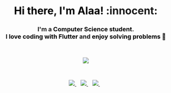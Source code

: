 <h1 align='center'> <font color="black">Hi there, I'm Alaa! </font>:innocent: </h1>

<h3 align='center'> 
  I'm a <font color="black">Computer Science student</font>.
  <br>
  I <font color="black">love coding with Flutter</font> and <font color="black">enjoy solving problems 💙</font>
</h3>
<br>
<p align='center'>
  
  <img  src="https://github-readme-stats.vercel.app/api/top-langs/?username=alaakorda&layout=compact&theme=radical&langs_count=8">

  
</p>
<br>
<p align='center'>
  
  <a href="https://www.linkedin.com/in/alaazakaria/">
    <img src="https://img.shields.io/badge/linkedin-%230077B5.svg?&style=for-the-badge&logo=linkedin&logoColor=white" />
  </a>&nbsp;&nbsp;
  <a href="mailto:alaazakaria436@gmail.com">
    <img src="https://img.shields.io/badge/Gmail-D14836?style=for-the-badge&logo=gmail&logoColor=white" />
  </a>&nbsp;&nbsp;
  <a href="https://github.com/alaakorda">
    <img src="https://img.shields.io/badge/github-%23121011.svg?style=for-the-badge&logo=github&logoColor=white" />
  </a>&nbsp;&nbsp;

  
</p>
